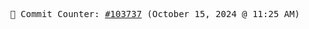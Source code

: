 <p align="center">
    <samp>
        📮 Commit Counter: <a href="https://github.com/Javascript-void0/Javascript-void0/commits/main">#103737</a> (October 15, 2024 @ 11:25 AM)
    </samp>
</p>